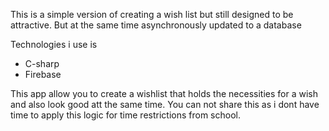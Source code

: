 This is a simple version of creating a wish list but still designed to be attractive. But at the same time asynchronously updated to a database 

Technologies i use is 
  * C-sharp
  * Firebase
  
 This app allow you to create a wishlist that holds the necessities for a wish and also look good att the same time. You can not share this as 
 i dont have time to apply this logic for time restrictions from school.
